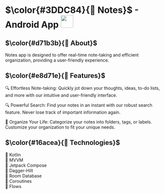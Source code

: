 # $\color{#3DDC84}{📝 Notes}$ - Android App <img height="40" src="https://user-images.githubusercontent.com/25181517/117269608-b7dcfb80-ae58-11eb-8e66-6cc8753553f0.png" />

## $\color{#d71b3b}{🚀 About}$

Notes app is designed to offer real-time note-taking and efficient organization, providing a user-friendly experience.


## $\color{#e8d71e}{📝 Features}$

🔍 Effortless Note-taking: Quickly jot down your thoughts, ideas, to-do lists, and more with our intuitive and user-friendly interface.

🔍 Powerful Search: Find your notes in an instant with our robust search feature. Never lose track of important information again.

📅 Organize Your Life: Categorize your notes into folders, tags, or labels. Customize your organization to fit your unique needs.


## $\color{#16acea}{📝 Technologies}$

🔧 Kotlin
<br>
🔧 MVVM
<br>
🔧 Jetpack Compose
<br>
🔧 Dagger-Hilt
<br>
🔧 Room Database
<br>
🔧 Coroutines
<br>
🔧 Flows
